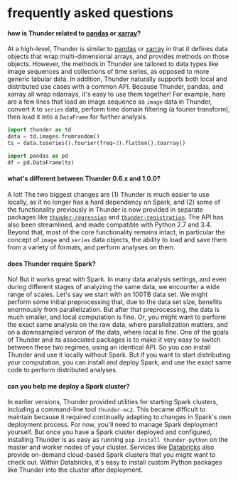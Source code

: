 # frequently asked questions

#### how is Thunder related to [pandas](https://github.com/pydata/pandas) or [xarray](https://github.com/pydata/xarray)?

At a high-level, Thunder is similar to [pandas](https://github.com/pydata/pandas) or [xarray](https://github.com/pydata/xarray) in that it defines data objects that wrap multi-dimensional arrays, and provides methods on those objects. However, the methods in Thunder are tailored to data types like image sequences and collections of time series, as opposed to more generic tabular data. In addition, Thunder naturally supports both local and distributed use cases with a common API. Because Thunder, pandas, and xarray all wrap ndarrays, it's easy to use them together! For example, here are a few lines that load an image sequence as `image` data in Thunder, convert it to `series` data, perform time domain filtering (a fourier transform), then load it into a `DataFrame` for further analysis.

```python
import thunder as td
data = td.images.fromrandom()
ts = data.toseries().fourier(freq=3).flatten().toarray()

import pandas as pd
df = pd.DataFrame(ts)
```

#### what's different between Thunder 0.6.x and 1.0.0?

A lot! The two biggest changes are (1) Thunder is much easier to use locally, as it no longer has a hard dependency on Spark, and (2) some of the functionality previously in Thunder is now provided in separate packages like [`thunder-regression`](https://github.com/thunder-project/thunder-regression) and [`thunder-registration`](https://github.com/thunder-project/thunder-registration). The API has also been streamlined, and made compatible with Python 2.7 and 3.4. Beyond that, most of the core functionality remains intact, in particular the concept of `image` and `series` data objects, the ability to load and save them from a variety of formats, and perform analyses on them.

#### does Thunder require Spark?

No! But it works great with Spark. In many data analysis settings, and even during different stages of analyzing the same data, we encounter a wide range of scales. Let's say we start with an 100TB data set. We might perform some initial preprocessing that, due to the data set size, benefits enormously from parallelization. But after that preprocessing, the data is much smaller, and local computation is fine. Or, you might want to perform the exact same analysis on the raw data, where parallelization matters, and on a downsampled version of the data, where local is fine. One of the goals of Thunder and its associated packages is to make it very easy to switch between these two regimes, using an identical API. So you can install Thunder and use it locally without Spark. But if you want to start distributing your computation, you can install and deploy Spark, and use the exact same code to perform distributed analyses.

#### can you help me deploy a Spark cluster?

In earlier versions, Thunder provided utilities for starting Spark clusters, including a command-line tool `thunder-ec2`. This became difficult to maintain because it required continually adapting to changes in Spark's own deployment process. For now, you'll need to manage Spark deployment yourself. But once you have a Spark cluster deployed and configured, installing Thunder is as easy as running `pip install thunder-python` on the master and worker nodes of your cluster. Services like [Databricks](https://databricks.com/product/databricks) also provide on-demand cloud-based Spark clusters that you might want to check out. Within Databricks, it's easy to install custom Python packages like Thunder into the cluster after deployment.
